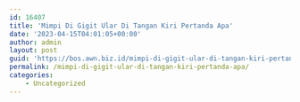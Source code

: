 ```yaml
---
id: 16407
title: 'Mimpi Di Gigit Ular Di Tangan Kiri Pertanda Apa'
date: '2023-04-15T04:01:05+00:00'
author: admin
layout: post
guid: 'https://bos.awn.biz.id/mimpi-di-gigit-ular-di-tangan-kiri-pertanda-apa/'
permalink: /mimpi-di-gigit-ular-di-tangan-kiri-pertanda-apa/
categories:
    - Uncategorized
---
```


